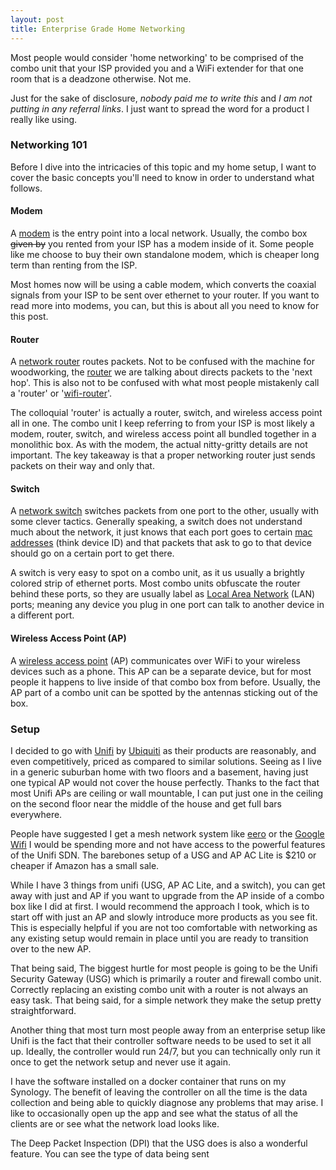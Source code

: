 ```yaml
---
layout: post
title: Enterprise Grade Home Networking
---
```


Most people would consider 'home networking' to be comprised of the combo unit that your ISP provided you and a WiFi extender for that one room that is a deadzone otherwise. Not me.

Just for the sake of disclosure, *nobody paid me to write this* and *I am not putting in any referral links*. I just want to spread the word for a product I really like using.

### Networking 101

Before I dive into the intricacies of this topic and my home setup, I want to cover the basic concepts you'll need to know in order to understand what follows. 

#### Modem

A [modem](https://en.wikipedia.org/wiki/Cable_modem) is the entry point into a local network. Usually, the combo box ~~given by~~ you rented from your ISP has a modem inside of it. Some people like me choose to buy their own standalone modem, which is cheaper long term than renting from the ISP.

Most homes now will be using a cable modem, which converts the coaxial signals from your ISP to be sent over ethernet to your router. If you want to read more into modems, you can, but this is about all you need to know for this post.

#### Router

A [network router](https://en.wikipedia.org/wiki/Router_(computing)) routes packets. Not to be confused with the machine for woodworking, the [router](https://www.dummies.com/programming/networking/network-basics-routers/) we are talking about directs packets to the 'next hop'. This is also not to be confused with what most people mistakenly call a 'router' or '[wifi-router](https://en.wikipedia.org/wiki/Wireless_router)'.

The colloquial 'router' is actually a router, switch, and wireless access point all in one. The combo unit I keep referring to from your ISP is most likely a modem, router, switch, and wireless access point all bundled together in a monolithic box. As with the modem, the actual nitty-gritty details are not important. The key takeaway is that a proper networking router just sends packets on their way and only that.

#### Switch

A [network switch](https://en.wikipedia.org/wiki/Network_switch) switches packets from one port to the other, usually with some clever tactics. Generally speaking, a switch does not understand much about the network, it just knows that each port goes to certain [mac addresses](https://en.wikipedia.org/wiki/MAC_address) (think device ID) and that packets that ask to go to that device should go on a certain port to get there.

A switch is very easy to spot on a combo unit, as it us usually a brightly colored strip of ethernet ports. Most combo units obfuscate the router behind these ports, so they are usually label as [Local Area Network](https://en.wikipedia.org/wiki/Local_area_network) (LAN) ports; meaning any device you plug in one port can talk to another device in a different port.

#### Wireless Access Point (AP)

A [wireless access point](https://en.wikipedia.org/wiki/Wireless_access_point) (AP) communicates over WiFi to your wireless devices such as a phone. This AP can be a separate device, but for most people it happens to live inside of that combo box from before. Usually, the AP part of a combo unit can be spotted by the antennas sticking out of the box.

### Setup

<amp-img width="800" height="320" layout="responsive" src="/assets/network-post/all-good.jpg" alt="A screenshot of my Unifi dashboard"></amp-img>

I decided to go with [Unifi](https://unifi-sdn.ui.com) by [Ubiquiti](https://www.ui.com) as their products are reasonably, and even competitively, priced as compared to similar solutions. Seeing as I live in a generic suburban home with two floors and a basement, having just one typical AP would not cover the house perfectly. Thanks to the fact that most Unifi APs are ceiling or wall mountable, I can put just one in the ceiling on the second floor near the middle of the house and get full bars everywhere.

People have suggested I get a mesh network system like [eero](https://eero.com) or the [Google Wifi](https://store.google.com/us/product/google_wifi?hl=en-US) I would be spending more and not have access to the powerful features of the Unifi SDN. The barebones setup of a USG and AP AC Lite is $210 or cheaper if Amazon has a small sale. 

<amp-img width="620" height="130" layout="responsive" src="/assets/network-post/gear.jpg" alt="A screenshot of the unifi gear I have"></amp-img>

While I have 3 things from unifi (USG, AP AC Lite, and a switch), you can get away with just and AP if you want to upgrade from the AP inside of a combo box like I did at first. I would recommend the approach I took, which is to start off with just an AP and slowly introduce more products as you see fit. This is especially helpful if you are not too comfortable with networking as any existing setup would remain in place until you are ready to transition over to the new AP.

That being said, The biggest hurtle for most people is going to be the Unifi Security Gateway (USG) which is primarily a router and firewall combo unit. Correctly replacing an existing combo unit with a router is not always an easy task. That being said, for a simple network they make the setup pretty straightforward.

Another thing that most turn most people away from an enterprise setup like Unifi is the fact that their controller software needs to be used to set it all up. Ideally, the controller would run 24/7, but you can technically only run it once to get the network setup and never use it again.

<amp-img width="800" height="320" layout="responsive" src="/assets/network-post/docker.jpg" alt="A screenshot of the unifi controller running in docker"></amp-img>

I have the software installed on a docker container that runs on my Synology. The benefit of leaving the controller on all the time is the data collection and being able to quickly diagnose any problems that may arise. I like to occasionally open up the app and see what the status of all the clients are or see what the network load looks like.

<amp-img width="800" height="206" layout="responsive" src="/assets/network-post/status.jpg" alt="A screenshot of the basic network status"></amp-img>

The Deep Packet Inspection (DPI) that the USG does is also a wonderful feature. You can see the type of data being sent 